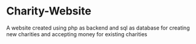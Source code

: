 # Charity-Website
A website created using php as backend and sql as database for creating new charities and accepting money for existing charities
